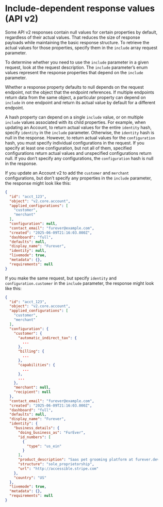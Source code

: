 # Include-dependent response values (API v2)

Some API v2 responses contain null values for certain properties by default, regardless of their actual values. That reduces the size of response payloads while maintaining the basic response structure. To retrieve the actual values for those properties, specify them in the `include` array request parameter.

To determine whether you need to use the `include` parameter in a given request, look at the request description. The `include` parameter’s enum values represent the response properties that depend on the `include` parameter.

Whether a response property defaults to null depends on the request endpoint, not the object that the endpoint references. If multiple endpoints return data from the same object, a particular property can depend on `include` in one endpoint and return its actual value by default for a different endpoint.

A hash property can depend on a single `include` value, or on multiple `include` values associated with its child properties. For example, when updating an Account, to return actual values for the entire `identity` hash, specify `identity` in the `include` parameter. Otherwise, the `identity` hash is null in the response. However, to return actual values for the `configuration` hash, you must specify individual configurations in the request. If you specify at least one configuration, but not all of them, specified configurations return actual values and unspecified configurations return null. If you don’t specify any configurations, the `configuration` hash is null in the response.

If you update an Account v2 to add the `customer` and `merchant` configurations, but don’t specify any properties in the `include` parameter, the response might look like this:

```json
{
  "id": "acct_123",
  "object": "v2.core.account",
  "applied_configurations": [
    "customer",
    "merchant"
  ],
  "configuration": null,
  "contact_email": "furever@example.com",
  "created": "2025-06-09T21:16:03.000Z",
  "dashboard": "full",
  "defaults": null,
  "display_name": "Furever",
  "identity": null,
  "livemode": true,
  "metadata": {},
  "requirements": null
}
```

If you make the same request, but specify `identity` and `configuration.customer` in the `include` parameter, the response might look like this:

```json
{
  "id": "acct_123",
  "object": "v2.core.account",
  "applied_configurations": [
    "customer",
    "merchant"
  ],
  "configuration": {
    "customer": {
      "automatic_indirect_tax": {
        ...
      },
      "billing": {
        ...
      },
      "capabilities": {
        ...
      },
      ...
    },
    "merchant": null,
    "recipient": null
  },
  "contact_email": "furever@example.com",
  "created": "2025-06-09T21:16:03.000Z",
  "dashboard": "full",
  "defaults": null,
  "display_name": "Furever",
  "identity": {
    "business_details": {
      "doing_business_as": "FurEver",
      "id_numbers": [
        {
          "type": "us_ein"
        }
      ],
      "product_description": "Saas pet grooming platform at furever.dev using Connect embedded components",
      "structure": "sole_proprietorship",
      "url": "http://accessible.stripe.com"
    },
    "country": "US"
  },
  "livemode": true,
  "metadata": {},
  "requirements": null
}
```